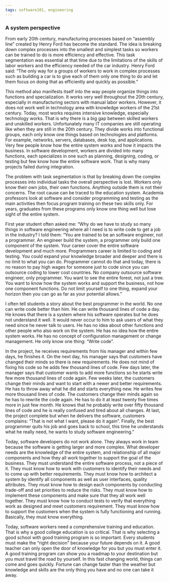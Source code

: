 ```yaml
---
tags: software101, engineering
---
```

### A system perspective
From early 20th century, manufacturing processes based on “assembly line” created by Henry Ford has become the standard. The idea is breaking down complex processes into the smallest and simplest tasks so workers can be trained to do is more efficiency and effective. This task segmentation was essential at that time due to the limitations of the skills of labor workers and the efficiency needed of the car industry. Henry Ford said: “The only way for a groups of workers to work in complex processes such as building a car is to give each of them only one thing to do and let them focus on doing that as efficiently and quickly as possible.”

This method also manifests itself into the way people organize things into functions and specialization. It works very well throughout the 20th century, especially in manufacturing sectors with manual labor workers. However, it does not work well in technology area with knowledge workers of the 21st century. Today, most works requires intensive knowledge, especially technology works. That is why there is a big gap between skilled workers and unskilled workers. Unfortunately many IT companies are still operating like when they are still in the 20th century. They divide works into functional groups, each only know one things based on technologies and platforms. For example, networks, servers, databases, desk top, and applications. Very few people know how the entire system works and how it impacts the business. In software development, workers are divided into many functions, each specializes in one such as planning, designing, coding, or testing but few know how the entire software work. That is why many projects failed during integration.

The problem with task segmentation is that by breaking down the complex processes into individual tasks the overall perspective is lost. Workers only know their own jobs, their own functions. Anything outside them is not their concerns. The root cause can be traced to the education system. Academia professors look at software and consider programming and testing as the main activities then focus program training on these two skills only. For years, graduates from these programs only know one thing well but lose sight of the entire system.

First year student often asked me: “Why do we have to study so many things in software engineering where all I need is to write code to get a job in the industry? I told them: “You are trained to be an software engineer, not a programmer. An engineer build the system, a programmer only build one component of the system. Your career cover the entire software development and much more. Programmers career is limited to coding and testing. You could expand your knowledge broader and deeper and there is no limit to what you can do. Programmer cannot do that and today, there is no reason to pay high wages for someone just to code since you can outsource coding to lower cost countries. No company outsource software engineer, only programmer. You want to see the entire forest, not just a tree. You want to know how the system works and support the business, not how one component functions. Do not limit yourself to one thing, expand your horizon then you can go as far as your potential allows.”

I often tell students a story about the best programmer in the world. No one can write code better than him. He can write thousand lines of code a day. He knows that there is a system where his software operates but he does not understand it well. It would never occur to him to ask users of what they need since he never talk to users. He has no idea about other functions and other people who also work on the system. He has no idea how the entire system works. He has no concept of configuration management or change management. He only know one thing: “Write code”.

In the project, he receives requirements from his manager and within few days, he finishes it. On the next day, his manager says that customers have changed their minds so there is new requirements. He does not mind of fixing his code so he adds few thousand lines of code. Few days later, the manager says that customer wants to add more functions so he starts write few more thousand lines of code again. Few weeks later, the customers change their minds and want to start with a newer and better requirements. He has to throw away what he did and starts everything new. He writes few more thousand lines of code. The customers change their minds again so he has to rewrite the code again. He has to do it at least twenty five times more in just few month. He knows that he probably write over fifty thousand lines of code and he is really confused and tired about all changes. At last, the project complete but when he delivers the software, customers complains: “That is not what I want, please do it again”. Finally, the best programmer quits his job and goes back to school, this time he understands what he really need, he wants to study software engineering.”

Today, software developers do not work alone. They always work in team because the software is getting larger and more complex. What developer needs are the knowledge of the entire system, and relationship of all major components and how they all work together to support the goal of the business. They must understand the entire software process, not a piece of it. They must know how to work with customers to identify their needs and to come up with better requirements. They must know how to architect a system by identify all components as well as user interfaces, quality attributes. They must know how to design each components by conducting trade-off and set priorities to reduce the risks. They must know how to implement these components and make sure that they all work well together. They must know how to conduct tests to verify that everything work as designed and meet customers requirement. They must know how to support the customers when the system is fully functioning and running. Basically, they must know everything.

Today, software workers need a comprehensive training and education. That is why a good college education is so critical. That is why selecting a good school with good training program is so important. Every students must make the “right decision” because your future depends on it. A good teacher can only open the door of knowledge for you but you must enter it. A good training program can show you a roadmap to your destination but you must travel the road by yourself. In this fast changing world, things can come and goes quickly. Fortune can change faster than the weather but knowledge and skills are the only thing you have and no one can take it away.